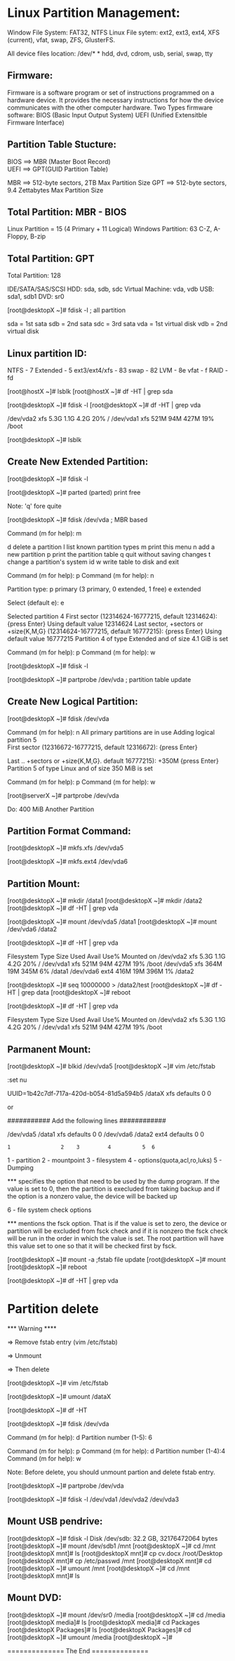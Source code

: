  Linux Partition Management:
============================
 Window File System: FAT32, NTFS
 Linux File sytem: ext2, ext3, ext4, XFS (current), 
		   vfat, swap, ZFS, GlusterFS.

 All device files location: /dev/*
 	     * hdd, dvd, cdrom, usb, serial, swap, tty
 
 Firmware:
 --------------
 Firmware is a software program or set of instructions programmed on a hardware device. 
 It provides the necessary instructions for how the device communicates with the other 
 computer hardware.
 Two Types firmware software:
 BIOS (Basic Input Output System)
 UEFI (Unified Extensitble Firmware Interface)

 Partition Table Stucture:
 ------------------------
 BIOS ==> MBR (Master Boot Record)   
 UEFI ==> GPT(GUID Partition Table) 

 MBR ==> 512-byte sectors, 2TB Max Partition Size
 GPT ==> 512-byte sectors, 9.4 Zettabytes Max Partition Size

 Total Partition: MBR - BIOS
 ----------------------------------------------------------
 Linux Partition = 15 (4 Primary + 11 Logical)
 Windows Partition: 63 C-Z, A- Floppy, B-zip

 Total Partition: GPT 
 -------------------------------------------------------------
 Total Partition: 128

 IDE/SATA/SAS/SCSI HDD: sda, sdb, sdc
 Virtual Machine: vda, vdb
 USB: sda1, sdb1
 DVD: sr0 
  
[root@desktopX ~]# fdisk -l ; all partition

 sda = 1st sata
 sdb = 2nd sata
 sdc = 3rd sata
 vda = 1st virtual disk
 vdb = 2nd virtual disk

 Linux partition ID:
 ------------------
 NTFS - 7
 Extended - 5
 ext3/ext4/xfs  - 83
 swap - 82
 LVM - 8e
 vfat - f
 RAID - fd

[root@hostX ~]# lsblk
[root@hostX ~]# df -HT | grep sda

[root@desktopX ~]# fdisk -l
[root@desktopX ~]# df -HT | grep vda

/dev/vda2      xfs       5.3G  1.1G  4.2G  20% /
/dev/vda1      xfs       521M   94M  427M  19% /boot

[root@desktopX ~]# lsblk

Create New Extended Partition:
-----------------------------
[root@desktopX ~]# fdisk -l

[root@desktopX ~]# parted
 (parted) print free

 Note: 'q' fore quite

[root@desktopX ~]# fdisk /dev/vda           ; MBR based 

 Command (m for help): m

   d   delete a partition
   l   list known partition types 
   m   print this menu
   n   add a new partition
   p   print the partition table
   q   quit without saving changes
   t   change a partition's system id
   w   write table to disk and exit

 Command (m for help): p
 Command (m for help): n

Partition type:
   p   primary (3 primary, 0 extended, 1 free)
   e   extended

Select (default e): e

Selected partition 4
First sector (12314624-16777215, default 12314624): {press Enter}
Using default value 12314624
Last sector, +sectors or +size{K,M,G} (12314624-16777215, default 16777215): {press Enter}
Using default value 16777215
Partition 4 of type Extended and of size 4.1 GiB is set

 Command (m for help): p
 Command (m for help): w

[root@desktopX ~]# fdisk -l

[root@desktopX ~]# partprobe /dev/vda       ; partition table update

Create New Logical Partition:
-----------------------------
[root@desktopX ~]# fdisk /dev/vda

Command (m for help): n
All primary partitions are in use
Adding logical partition 5  
First sector (12316672-16777215, default 12316672): {press Enter}

Last .. +sectors or +size{K,M,G}. default 16777215): +350M {press Enter}  
Partition 5 of type Linux and of size 350 MiB is set

Command (m for help): p
Command (m for help): w

[root@serverX ~]# partprobe /dev/vda

Do: 400 MiB Another Partition 

Partition Format Command:
-------------------------
[root@desktopX ~]# mkfs.xfs  /dev/vda5  

[root@desktopX ~]# mkfs.ext4  /dev/vda6

Partition Mount:
----------------
[root@desktopX ~]# mkdir /data1
[root@desktopX ~]# mkdir /data2
[root@desktopX ~]# df -HT | grep vda

[root@desktopX ~]# mount /dev/vda5 /data1
[root@desktopX ~]# mount /dev/vda6 /data2

[root@desktopX ~]# df -HT | grep vda

Filesystem    Type     Size   Used  Avail Use% Mounted on
/dev/vda2      xfs       5.3G  1.1G  4.2G  20% /
/dev/vda1      xfs       521M   94M  427M  19% /boot
/dev/vda5      xfs       364M   19M  345M   6% /data1
/dev/vda6      ext4      416M   19M  396M   1% /data2

[root@desktopX ~]# seq 10000000 > /data2/test
[root@desktopX ~]# df -HT | grep data
[root@desktopX ~]#  reboot

[root@desktopX ~]# df -HT | grep vda

Filesystem    Type     Size   Used  Avail Use% Mounted on
/dev/vda2      xfs       5.3G  1.1G  4.2G  20% /
/dev/vda1      xfs       521M   94M  427M  19% /boot

Parmanent Mount:
---------------
[root@desktopX ~]# blkid /dev/vda5
[root@desktopX ~]# vim /etc/fstab 

:set nu

UUID=1b42c7df-717a-420d-b054-81d5a594b5   /dataX  xfs   defaults  0 0

or 
  
########### Add the following lines ############

 /dev/vda5    			/data1    xfs     defaults     0  0
 /dev/vda6    			/data2    ext4     defaults    0  0

    1				 2	  3         4          5  6
  
 1 - partition
 2 - mountpoint
 3 - filesystem
 4 - options(quota,acl,ro,luks)
 5 - Dumping 

 *** specifies the option that need to be used by the dump program. 
 If the value is set to 0, then the partition is execluded from 
 taking backup and if the option is a nonzero value, the device will be backed up

 6 - file system check options

 *** mentions the fsck option. That is if the value is set to zero, 
 the device or partition will be excluded from fsck check and if 
 it is nonzero the fsck check will be run in the order in which 
 the value is set. The root partition will have this value set to
 one so that it will be checked first by fsck.

[root@desktopX ~]# mount -a  ;fstab file update
[root@desktopX ~]# mount 
[root@desktopX ~]# reboot

[root@desktopX ~]# df -HT | grep vda

 Partition delete
 ================

*** Warning ****

=> Remove fstab entry  (vim /etc/fstab)

=> Unmount        

=> Then delete

[root@desktopX ~]# vim /etc/fstab

[root@desktopX ~]# umount /dataX

[root@desktopX ~]# df -HT

[root@desktopX ~]# fdisk /dev/vda

Command (m for help): d
Partition number (1-5): 6

Command (m for help): p
Command (m for help): d
Partition number (1-4):4
Command (m for help): w

 Note: Before delete, you should unmount partion and delete fstab entry.

[root@desktopX ~]# partprobe /dev/vda

[root@desktopX ~]# fdisk -l
 /dev/vda1
 /dev/vda2
 /dev/vda3

Mount USB pendrive:
-------------------
[root@desktopX ~]# fdisk -l
Disk /dev/sdb: 32.2 GB, 32176472064 bytes
[root@desktopX ~]# mount /dev/sdb1 /mnt
[root@desktopX ~]# cd /mnt
[root@desktopX mnt]# ls
[root@desktopX mnt]# cp cv.docx /root/Desktop
[root@desktopX mnt]# cp /etc/passwd /mnt
[root@desktopX mnt]# cd
[root@desktopX ~]# umount /mnt
[root@desktopX ~]# cd /mnt
[root@desktopX mnt]# ls

 Mount DVD:
------------
[root@desktopX ~]# mount /dev/sr0 /media
[root@desktopX ~]# cd /media
[root@desktopX media]# ls
[root@desktopX media]# cd Packages
[root@desktopX Packages]# ls
[root@desktopX Packages]# cd 
[root@desktopX ~]# umount /media
[root@desktopX ~]# 

 ==============  The End ==============


   








































